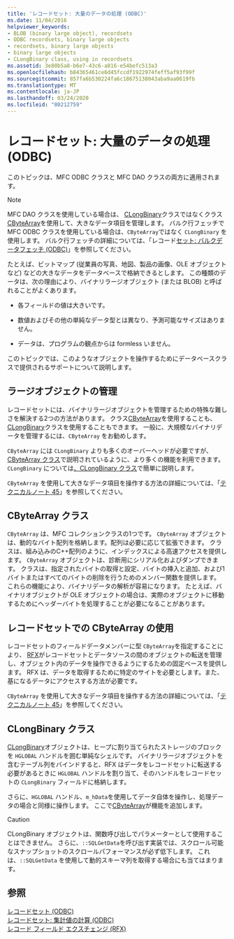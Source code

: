 ```yaml
---
title: 'レコードセット: 大量のデータの処理 (ODBC)'
ms.date: 11/04/2016
helpviewer_keywords:
- BLOB (binary large object), recordsets
- ODBC recordsets, binary large objects
- recordsets, binary large objects
- binary large objects
- CLongBinary class, using in recordsets
ms.assetid: 3e80b5a8-b6e7-43c6-a816-e54befc513a3
ms.openlocfilehash: b84365461ce6d45fccdf1922974feff5af93f99f
ms.sourcegitcommit: 857fa6b530224fa6c18675138043aba9aa0619fb
ms.translationtype: MT
ms.contentlocale: ja-JP
ms.lasthandoff: 03/24/2020
ms.locfileid: "80212759"
---
```

# <a name="recordset-working-with-large-data-items-odbc"></a>レコードセット: 大量のデータの処理 (ODBC)

このトピックは、MFC ODBC クラスと MFC DAO クラスの両方に適用されます。

> [!NOTE]
>  MFC DAO クラスを使用している場合は、 [CLongBinary](../../mfc/reference/clongbinary-class.md)クラスではなくクラス[CByteArray](../../mfc/reference/cbytearray-class.md)を使用して、大きなデータ項目を管理します。 バルク行フェッチで MFC ODBC クラスを使用している場合は、`CByteArray`ではなく `CLongBinary` を使用します。 バルク行フェッチの詳細については、「レコード[セット: バルクデータフェッチ (ODBC)](../../data/odbc/recordset-fetching-records-in-bulk-odbc.md)」を参照してください。

たとえば、ビットマップ (従業員の写真、地図、製品の画像、OLE オブジェクトなど) などの大きなデータをデータベースで格納できるとします。 この種類のデータは、次の理由により、バイナリラージオブジェクト (または BLOB) と呼ばれることがよくあります。

- 各フィールドの値は大きいです。

- 数値およびその他の単純なデータ型とは異なり、予測可能なサイズはありません。

- データは、プログラムの観点からは formless いません。

このトピックでは、このようなオブジェクトを操作するためにデータベースクラスで提供されるサポートについて説明します。

##  <a name="managing-large-objects"></a><a name="_core_managing_large_objects"></a>ラージオブジェクトの管理

レコードセットには、バイナリラージオブジェクトを管理するための特殊な難しさを解決する2つの方法があります。 クラス[CByteArray](../../mfc/reference/cbytearray-class.md)を使用することも、 [CLongBinary](../../mfc/reference/clongbinary-class.md)クラスを使用することもできます。 一般に、大規模なバイナリデータを管理するには、`CByteArray` をお勧めします。

`CByteArray` には `CLongBinary` よりも多くのオーバーヘッドが必要ですが、 [CByteArray クラス](#_core_the_cbytearray_class)で説明されているように、より多くの機能を利用できます。 `CLongBinary` については[、CLongBinary クラス](#_core_the_clongbinary_class)で簡単に説明します。

`CByteArray` を使用して大きなデータ項目を操作する方法の詳細については、「[テクニカルノート 45](../../mfc/tn045-mfc-database-support-for-long-varchar-varbinary.md)」を参照してください。

##  <a name="cbytearray-class"></a><a name="_core_the_cbytearray_class"></a>CByteArray クラス

`CByteArray` は、MFC コレクションクラスの1つです。 `CByteArray` オブジェクトは、動的なバイト配列を格納します。配列は必要に応じて拡張できます。 クラスは、組み込みのC++配列のように、インデックスによる高速アクセスを提供します。 `CByteArray` オブジェクトは、診断用にシリアル化およびダンプできます。 クラスは、指定されたバイトの取得と設定、バイトの挿入と追加、および1バイトまたはすべてのバイトの削除を行うためのメンバー関数を提供します。 これらの機能により、バイナリデータの解析が容易になります。 たとえば、バイナリオブジェクトが OLE オブジェクトの場合は、実際のオブジェクトに移動するためにヘッダーバイトを処理することが必要になることがあります。

##  <a name="using-cbytearray-in-recordsets"></a><a name="_core_using_cbytearray_in_recordsets"></a>レコードセットでの CByteArray の使用

レコードセットのフィールドデータメンバーに型 `CByteArray`を指定することにより、 [RFX](../../data/odbc/record-field-exchange-rfx.md)がレコードセットとデータソースの間のオブジェクトの転送を管理し、オブジェクト内のデータを操作できるようにするための固定ベースを提供します。 RFX は、データを取得するために特定のサイトを必要とします。また、基になるデータにアクセスする方法が必要です。

`CByteArray` を使用して大きなデータ項目を操作する方法の詳細については、「[テクニカルノート 45](../../mfc/tn045-mfc-database-support-for-long-varchar-varbinary.md)」を参照してください。

##  <a name="clongbinary-class"></a><a name="_core_the_clongbinary_class"></a>CLongBinary クラス

[CLongBinary](../../mfc/reference/clongbinary-class.md)オブジェクトは、ヒープに割り当てられたストレージのブロックを `HGLOBAL` ハンドルを囲む単純なシェルです。 バイナリラージオブジェクトを含むテーブル列をバインドすると、RFX はデータをレコードセットに転送する必要があるときに `HGLOBAL` ハンドルを割り当て、そのハンドルをレコードセットの `CLongBinary` フィールドに格納します。

さらに、`HGLOBAL` ハンドル、`m_hData`を使用してデータ自体を操作し、処理データの場合と同様に操作します。 ここで[CByteArray](../../mfc/reference/cbytearray-class.md)が機能を追加します。

> [!CAUTION]
>  CLongBinary オブジェクトは、関数呼び出しでパラメーターとして使用することはできません。 さらに、`::SQLGetData`を呼び出す実装では、スクロール可能なスナップショットのスクロールパフォーマンスが必ず低下します。 これは、`::SQLGetData` を使用して動的スキーマ列を取得する場合にも当てはまります。

## <a name="see-also"></a>参照

[レコードセット (ODBC)](../../data/odbc/recordset-odbc.md)<br/>
[レコードセット: 集計値の計算 (ODBC)](../../data/odbc/recordset-obtaining-sums-and-other-aggregate-results-odbc.md)<br/>
[レコード フィールド エクスチェンジ (RFX)](../../data/odbc/record-field-exchange-rfx.md)
